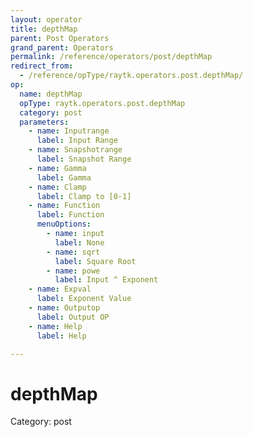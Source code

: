 ```yaml
---
layout: operator
title: depthMap
parent: Post Operators
grand_parent: Operators
permalink: /reference/operators/post/depthMap
redirect_from:
  - /reference/opType/raytk.operators.post.depthMap/
op:
  name: depthMap
  opType: raytk.operators.post.depthMap
  category: post
  parameters:
    - name: Inputrange
      label: Input Range
    - name: Snapshotrange
      label: Snapshot Range
    - name: Gamma
      label: Gamma
    - name: Clamp
      label: Clamp to [0-1]
    - name: Function
      label: Function
      menuOptions:
        - name: input
          label: None
        - name: sqrt
          label: Square Root
        - name: powe
          label: Input ^ Exponent
    - name: Expval
      label: Exponent Value
    - name: Outputop
      label: Output OP
    - name: Help
      label: Help

---
```


# depthMap

Category: post

